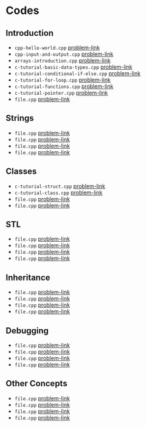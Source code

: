 # Codes
## Introduction
- `cpp-hello-world.cpp` [problem-link](https://www.hackerrank.com/challenges/cpp-hello-world/problem)
- `cpp-input-and-output.cpp` [problem-link](https://www.hackerrank.com/challenges/cpp-input-and-output/problem)
- `arrays-introduction.cpp` [problem-link](https://www.hackerrank.com/challenges/arrays-introduction/problem)
- `c-tutorial-basic-data-types.cpp` [problem-link](https://www.hackerrank.com/challenges/c-tutorial-basic-data-types/problem)
- `c-tutorial-conditional-if-else.cpp` [problem-link](https://www.hackerrank.com/challenges/c-tutorial-conditional-if-else/problem)
- `c-tutorial-for-loop.cpp` [problem-link](https://www.hackerrank.com/challenges/c-tutorial-for-loop/problem)
- `c-tutorial-functions.cpp` [problem-link](https://www.hackerrank.com/challenges/c-tutorial-functions/problem)
- `c-tutorial-pointer.cpp` [problem-link](https://www.hackerrank.com/challenges/c-tutorial-pointer/problem)
- `file.cpp` [problem-link](link)
## Strings
- `file.cpp` [problem-link](link)
- `file.cpp` [problem-link](link)
- `file.cpp` [problem-link](link)
- `file.cpp` [problem-link](link)
## Classes
- `c-tutorial-struct.cpp` [problem-link](https://www.hackerrank.com/challenges/c-tutorial-struct/problem)
- `c-tutorial-class.cpp` [problem-link](https://www.hackerrank.com/challenges/c-tutorial-class/problem)
- `file.cpp` [problem-link](link)
- `file.cpp` [problem-link](link)
## STL
- `file.cpp` [problem-link](link)
- `file.cpp` [problem-link](link)
- `file.cpp` [problem-link](link)
- `file.cpp` [problem-link](link)
## Inheritance
- `file.cpp` [problem-link](link)
- `file.cpp` [problem-link](link)
- `file.cpp` [problem-link](link)
- `file.cpp` [problem-link](link)
## Debugging
- `file.cpp` [problem-link](link)
- `file.cpp` [problem-link](link)
- `file.cpp` [problem-link](link)
- `file.cpp` [problem-link](link)
## Other Concepts
- `file.cpp` [problem-link](link)
- `file.cpp` [problem-link](link)
- `file.cpp` [problem-link](link)
- `file.cpp` [problem-link](link)